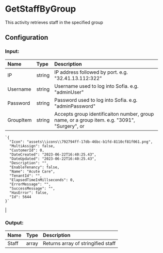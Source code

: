 # GetStaffByGroup

This activity retrieves staff in the specified group

## Configuration

### Input:

| Name      | Type   | Description                                                                                  |
| :-------- | :----- | :------------------------------------------------------------------------------------------- |
| IP        | string | IP address followed by port. e.g. "32.41.13.112:322"                                         |
| Username  | string | Username used to log into Sofia. e.g. "adminUser"                                            |
| Password  | string | Password used to log into Sofia. e.g. "adminPassword"                                        |
| GroupItem | string | Accepts group identificaiton number, group name, or a group item. e.g. "3091", "Surgery", or |

    `{
      "Icon": "assets\\icons\\792794ff-17db-46bc-b1fd-8110cf81f061.png",
      "MultiAssign": false,
      "CustomerId": 0,
      "DateCreated": "2023-06-22T16:40:25.43",
      "DateUpdated": "2023-06-22T16:40:25.43",
      "Description": "",
      "EnableTenancy": false,
      "Name": "Acute Care",
      "TenantId": "",
      "ElapsedTimeInMillseconds": 0,
      "ErrorMessage": "",
      "SuccessMessage": "",
      "HasError": false,
      "Id": 5644
    }`

|

### Output:

| Name  | Type  | Description                        |
| :---- | :---- | :--------------------------------- |
| Staff | array | Returns array of stringified staff |
